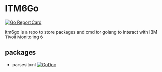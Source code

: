 # ITM6Go

[![Go Report Card](https://goreportcard.com/badge/github.com/marco-ostaska/itm6go)](https://goreportcard.com/report/github.com/marco-ostaska/itm6go)

itm6go is a repo to store packages and cmd for golang to interact with IBM Tivoli Monitoring 6 


## packages
- parsesitxml [![GoDoc](https://godoc.org/github.com/marco-ostaska/itm6go/pkg/parsesitxml?status.png)](https://godoc.org/github.com/marco-ostaska/itm6go/pkg/parsesitxml)